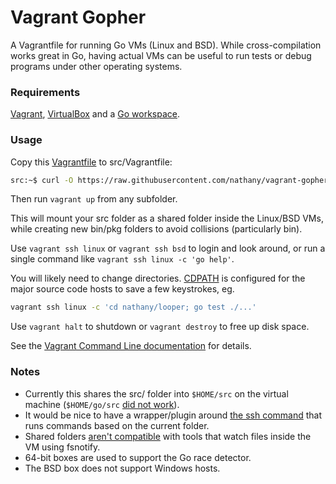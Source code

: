 # Vagrant Gopher

A Vagrantfile for running Go VMs (Linux and BSD). While cross-compilation works great in Go, having actual VMs can be useful to run tests or debug programs under other operating systems.

### Requirements

[Vagrant][], [VirtualBox][] and a [Go workspace][workspace].

### Usage

Copy this [Vagrantfile][] to src/Vagrantfile:

```bash
src:~$ curl -O https://raw.githubusercontent.com/nathany/vagrant-gopher/master/Vagrantfile
```

Then run `vagrant up` from any subfolder. 

This will mount your src folder as a shared folder inside the Linux/BSD VMs, while creating new bin/pkg folders to avoid collisions (particularly bin).

Use `vagrant ssh linux` or `vagrant ssh bsd` to login and look around, or run a single command like `vagrant ssh linux -c 'go help'`. 

You will likely need to change directories. [CDPATH][] is configured for the major source code hosts to save a few keystrokes, eg. 

```bash
vagrant ssh linux -c 'cd nathany/looper; go test ./...'
```

Use `vagrant halt` to shutdown or `vagrant destroy` to free up disk space.

See the [Vagrant Command Line documentation][cli] for details.

### Notes

* Currently this shares the src/ folder into `$HOME/src` on the virtual machine (`$HOME/go/src` [did not work](https://github.com/mitchellh/vagrant/issues/2257)).
* It would be nice to have a wrapper/plugin around [the ssh command](https://github.com/mitchellh/vagrant/tree/master/plugins/commands/ssh) that runs commands based on the current folder.
* Shared folders [aren't compatible](https://twitter.com/mitchellh/status/376408213203062784) with tools that watch files inside the VM using fsnotify.
* 64-bit boxes are used to support the Go race detector.
* The BSD box does not support Windows hosts.

[Vagrant]: https://www.vagrantup.com/
[VirtualBox]: https://www.virtualbox.org/
[cli]: https://docs.vagrantup.com/v2/cli/index.html
[workspace]: https://golang.org/doc/code.html
[Vagrantfile]: https://raw.github.com/nathany/vagrant-gopher/master/Vagrantfile
[CDPATH]: http://theunixtoolbox.com/cdpath/
